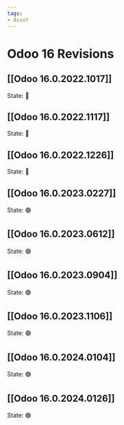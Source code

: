 ```yaml
---
tags:
- Asset
---
```

# Odoo 16 Revisions

## [[Odoo 16.0.2022.1017]]

State: 🔴
## [[Odoo 16.0.2022.1117]]

State: 🔴
## [[Odoo 16.0.2022.1226]]

State: 🔴
## [[Odoo 16.0.2023.0227]]

State: 🟢
## [[Odoo 16.0.2023.0612]]

State: 🟢
## [[Odoo 16.0.2023.0904]]

State: 🟢
## [[Odoo 16.0.2023.1106]]

State: 🟢
## [[Odoo 16.0.2024.0104]]

State: 🟢
## [[Odoo 16.0.2024.0126]]

State: 🟢